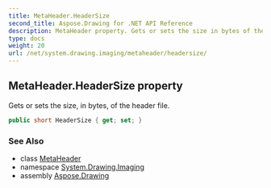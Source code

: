 ```yaml
---
title: MetaHeader.HeaderSize
second_title: Aspose.Drawing for .NET API Reference
description: MetaHeader property. Gets or sets the size in bytes of the header file
type: docs
weight: 20
url: /net/system.drawing.imaging/metaheader/headersize/
---
```

## MetaHeader.HeaderSize property

Gets or sets the size, in bytes, of the header file.

```csharp
public short HeaderSize { get; set; }
```

### See Also

* class [MetaHeader](../)
* namespace [System.Drawing.Imaging](../../metaheader/)
* assembly [Aspose.Drawing](../../../)



